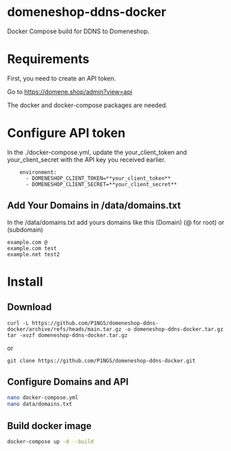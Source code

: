 # domeneshop-ddns-docker
Docker Compose build for DDNS to Domeneshop.

# Requirements
First, you need to create an API token.

Go to https://domene.shop/admin?view=api

The docker and docker-compose packages are needed.

# Configure API token
In the ./docker-compose.yml, update the your_client_token and your_client_secret with the API key you received earlier.
```
    environment:
      - DOMENESHOP_CLIENT_TOKEN=**your_client_token**
      - DOMENESHOP_CLIENT_SECRET=**your_client_secret**
```

## Add Your Domains in /data/domains.txt
In the /data/domains.txt add yours domains like this 
(Domain) (@ for root) or (subdomain)
```
example.com @
example.com test
example.net test2
```

# Install
## Download
```curl
curl -L https://github.com/P1NGS/domeneshop-ddns-docker/archive/refs/heads/main.tar.gz -o domeneshop-ddns-docker.tar.gz
tar -xvzf domeneshop-ddns-docker.tar.gz
```
or
```git 
git clone https://github.com/P1NGS/domeneshop-ddns-docker.git
```
## Configure Domains and API
```sh
nano docker-compose.yml
nano data/domains.txt
```
## Build docker image
```sh
docker-compose up -d --build
```

